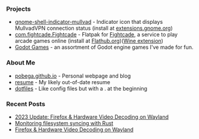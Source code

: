 ### Projects
- [gnome-shell-indicator-mullvad](https://github.com/Pobega/gnome-shell-extension-mullvad-indicator) -  Indicator icon that displays MullvadVPN connection status (install at [extensions.gnome.org](https://extensions.gnome.org/extension/3560/mullvad-indicator/))
- [com.fightcade.Fightcade](https://github.com/flathub/com.fightcade.Fightcade) - Flatpak for [Fightcade](https://www.fightcade.com/), a service to play arcade games online (install at [Flathub.org](https://flathub.org/apps/details/com.fightcade.Fightcade))([Wine extension](https://github.com/flathub/com.fightcade.Fightcade.Wine))
- [Godot Games](https://github.com/Pobega/GodotGames) - an assortment of Godot engine games I've made for fun.

### About Me
- [pobega.github.io](https://pobega.github.io) - Personal webpage and blog
- [resume](https://github.com/Pobega/resume) - My likely out-of-date resume
- [dotfiles](https://github.com/Pobega/dotfiles) - Like config files but with a . at the beginning

### Recent Posts
<!-- BLOG-POST-LIST:START -->
- [2023 Update: Firefox &amp; Hardware Video Decoding on Wayland](https://pobe.ga/posts/firefox-video-decoding-2023/)
- [Monitoring filesystem syncing with Rust](https://pobe.ga/posts/rust-filesystem-sync/)
- [Firefox &amp; Hardware Video Decoding on Wayland](https://pobe.ga/posts/firefox-video-decoding/)
<!-- BLOG-POST-LIST:END -->
